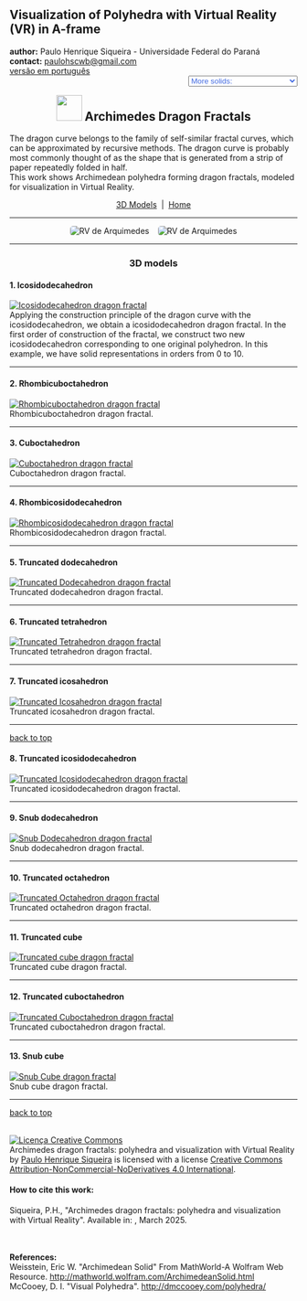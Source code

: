 <link rel="stylesheet" href="../scripts/style.css">
<meta charset="utf-8">
<link rel="icon" type="image/png" href="vr/salas/imagens/icone.png">
<h2>Visualization of Polyhedra with Virtual Reality (VR) in A-frame</h2>
 <b>author:</b> Paulo Henrique Siqueira - Universidade Federal do Paraná
 <br><b>contact:</b> <a href="#">paulohscwb@gmail.com</a>
 <br><a href="https://paulohscwb.github.io/polyhedra3/dragon-archimedes/pt-br/">versão em português</a>
 <form style="margin: 0 auto; float:right; text-align:right; width:100%; margin-bottom:15px;">
	<select id="url" onchange="urlHandler(this.value)" style="color:royalblue;">
		<option disabled selected value>More solids:</option>
		<option value="../catalangems/">Catalan gems</option>
		<option disabled value="../dragon-archimedes/">Archimedes Dragon Fractals</option>
		<!--<option value="../fractal-catalan/">Catalan fractals</option>
		<option value="../kites/">Platonic kites</option>
		<option value="../unicorn-platonic/">Plato's Unicorn Fractals</option>
		<option value="../dragon-catalan/">Catalan Dragon Fractals</option>
		<option value="../fractalnonconvex1/">Fractals of non-convex polyhedra</option>
		<option value="../truncated-archimedes/">Truncated Archimedean polyhedra</option>
		<option value="../unicorn-catalan/">Catalan Unicorn Fractals</option>
		<option value="../dragon-nonconvex/">Dragon fractals of non-convex polyhedra</option>
		<option value="../fractalnonconvex2/">Fractals of non-convex polyhedra 2</option>
		<option value="../unicorn-archimedes/">Archimedes Unicorn Fractals</option>
		<option value="../fractalnonconvex3/">Fractals of non-convex polyhedra 3</option>
		<option value="../truncated-catalan/">Truncated Catalan polyhedra</option>
		<option value="../unicorn-nonconvex1/">Unicorn fractals of non-convex polyhedra</option>
		<option value="../dragon-nonconvex2/">Dragon fractals of non-convex polyhedra 2</option>
		<option value="../unicorn-nonconvex2/">Unicorn fractals of non-convex polyhedra 2</option>
		<option value="../fractalnonconvex4/">Fractals of non-convex polyhedra 4</option>
		<option value="../dragon-nonconvex3/">Dragon fractals of non-convex polyhedra 3</option>
		<option value="../fractalnonconvex5/">Fractals of non-convex polyhedra 5</option>
		<option value="../unicorn-nonconvex3/">Unicorn fractals of non-convex polyhedra 3</option>
		<option value="../fractalnonconvex6/">Fractals of non-convex polyhedra 6</option>-->
	</select>
</form>
<script>
function urlHandler(value) {                               
    window.location.assign(`${value}`);
}
</script>

<p id="p1"></p>
  <h2 align="center"><img src="vr/salas/imagens/icone.png" style="margin-bottom:-10px" width="45"> Archimedes Dragon Fractals</h2>
The dragon curve belongs to the family of self-similar fractal curves, which can be approximated by recursive methods. The dragon curve is probably most commonly thought of as the shape that is generated from a strip of paper repeatedly folded in half.
<br>This work shows Archimedean polyhedra forming dragon fractals, modeled for visualization in Virtual Reality.
<p align="center"><a href="#m3d">3D Models</a><span>&nbsp;&nbsp;|&nbsp;&nbsp;</span><a href="../">Home</a></p>
<hr>
 <p align="center"><img src="vr/salas/videos/archimedes1.gif" style="max-width: 45%; border-radius:5px; margin-right:15px" loading="lazy" alt="RV de Arquimedes"/><img src="vr/salas/videos/archimedes2.gif" style="max-width: 45%; border-radius:5px;" loading="lazy" alt="RV de Arquimedes"/></p> 
<hr>
<h3 id="m3d" align="center">3D models</h3>
<!--<iframe width="560" height="315" style="max-width:100%" src="https://www.youtube.com/embed/videoseries?list=PLy0I_lGW8HxU7g9x5hkKKNULwWAdRiCHW" title="YouTube video player" frameborder="0" allow="accelerometer; autoplay; clipboard-write; encrypted-media; gyroscope; picture-in-picture; web-share" allowfullscreen></iframe>-->
<h4>1. Icosidodecahedron</h4>
<a href="vr/dragon1.htm" target="_blank" title="3D model" class="fotoA"><img src="ar/1A.png" class="foto" alt="Icosidodecahedron dragon fractal"></a>
 <br>Applying the construction principle of the dragon curve with the icosidodecahedron, we obtain a icosidodecahedron dragon fractal. In the first order of construction of the fractal, we construct two new icosidodecahedron corresponding to one original polyhedron. In this example, we have solid representations in orders from 0 to 10. 
 <br>
<hr>
<h4>2. Rhombicuboctahedron</h4>
<a href="vr/dragon2.htm" target="_blank" title="3D model" class="fotoA"><img src="ar/2A.png" class="foto" alt="Rhombicuboctahedron dragon fractal"></a>
 <br>Rhombicuboctahedron dragon fractal.
 <br>
<hr>
<h4>3. Cuboctahedron</h4>
<a href="vr/dragon3.htm" target="_blank" title="3D model" class="fotoA"><img src="ar/3A.png" class="foto" alt="Cuboctahedron dragon fractal"></a>
 <br>Cuboctahedron dragon fractal.
 <br>
<hr>
<h4>4. Rhombicosidodecahedron</h4>
<a href="vr/dragon4.htm" target="_blank" title="3D model" class="fotoA"><img src="ar/4A.png" class="foto" alt="Rhombicosidodecahedron dragon fractal"></a>
 <br>Rhombicosidodecahedron dragon fractal.
 <br>
<hr>
<h4>5. Truncated dodecahedron</h4>
<a href="vr/dragon5.htm" target="_blank" title="3D model" class="fotoA"><img src="ar/5A.png" class="foto" alt="Truncated Dodecahedron dragon fractal"></a>
 <br>Truncated dodecahedron dragon fractal.
 <br>
<hr>
<h4>6. Truncated tetrahedron</h4>
<a href="vr/dragon6.htm" target="_blank" title="3D model" class="fotoA"><img src="ar/6A.png" class="foto" alt="Truncated Tetrahedron dragon fractal"></a>
 <br>Truncated tetrahedron dragon fractal.
 <br>
<hr>
<h4>7. Truncated icosahedron</h4>
<a href="vr/dragon7.htm" target="_blank" title="3D model" class="fotoA"><img src="ar/7A.png" class="foto" alt="Truncated Icosahedron dragon fractal"></a>
 <br>Truncated icosahedron dragon fractal.
 <br>
<hr>
<p class="topop"><a href="#p1" class="topo">back to top</a></p>
<h4>8. Truncated icosidodecahedron</h4>
<a href="vr/dragon8.htm" target="_blank" title="3D model" class="fotoA"><img src="ar/8A.png" class="foto" alt="Truncated Icosidodecahedron dragon fractal"></a>
 <br>Truncated icosidodecahedron dragon fractal.
 <br>
<hr>
<h4>9. Snub dodecahedron</h4>
<a href="vr/dragon9.htm" target="_blank" title="3D model" class="fotoA"><img src="ar/9A.png" class="foto" alt="Snub Dodecahedron dragon fractal"></a>
 <br>Snub dodecahedron dragon fractal. 
 <br>
<hr>
<h4>10. Truncated octahedron</h4>
<a href="vr/dragon10.htm" target="_blank" title="3D model" class="fotoA"><img src="ar/10A.png" class="foto" alt="Truncated Octahedron dragon fractal"></a>
 <br>Truncated octahedron dragon fractal.
 <br>
<hr>
<h4>11. Truncated cube</h4>
<a href="vr/dragon11.htm" target="_blank" title="3D model" class="fotoA"><img src="ar/11A.png" class="foto" alt="Truncated cube dragon fractal"></a>
 <br>Truncated cube dragon fractal.
 <br>
<hr>
<h4>12. Truncated cuboctahedron</h4>
<a href="vr/dragon12.htm" target="_blank" title="3D model" class="fotoA"><img src="ar/12A.png" class="foto" alt="Truncated Cuboctahedron dragon fractal"></a>
 <br>Truncated cuboctahedron dragon fractal.
 <br>
<hr>
<h4>13. Snub cube</h4>
<a href="vr/dragon13.htm" target="_blank" title="3D model" class="fotoA"><img src="ar/13A.png" class="foto" alt="Snub Cube dragon fractal"></a>
 <br>Snub cube dragon fractal.
 <br>
<hr>
<p class="topop"><a href="#p1" class="topo">back to top</a></p>

<br><a rel="license" href="http://creativecommons.org/licenses/by-nc-nd/4.0/"><img alt="Licença Creative Commons" style="border-width:0" src="https://i.creativecommons.org/l/by-nc-nd/4.0/88x31.png" loading="lazy"/></a><br /><span xmlns:dct="http://purl.org/dc/terms/" property="dct:title">Archimedes dragon fractals: polyhedra and visualization with Virtual Reality</span> by <a xmlns:cc="http://creativecommons.org/ns#" href="https://paulohscwb.github.io/polyhedra3/dragon-archimedes/" property="cc:attributionName" rel="cc:attributionURL">Paulo Henrique Siqueira</a> is licensed with a license <a rel="license" href="http://creativecommons.org/licenses/by-nc-nd/4.0/">Creative Commons Attribution-NonCommercial-NoDerivatives 4.0 International</a>.

<h4>How to cite this work:</h4> 
<p>Siqueira, P.H., "Archimedes dragon fractals: polyhedra and visualization with Virtual Reality". Available in: <https://paulohscwb.github.io/polyhedra3/dragon-archimedes/>, March 2025.</p>
<!--<a target="_blank" href="https://doi.org/10.5281/zenodo.14502405"><img src="https://zenodo.org/badge/DOI/10.5281/zenodo.14502405.svg" alt="DOI"></a>-->
<br><br><b>References:</b>
<br>Weisstein, Eric W. "Archimedean Solid" From MathWorld-A Wolfram Web Resource. <a href="http://mathworld.wolfram.com/ArchimedeanSolid.html" target="_blank">http://mathworld.wolfram.com/ArchimedeanSolid.html</a>
<br>McCooey, D. I. "Visual Polyhedra". <a href="http://dmccooey.com/polyhedra/" target="_blank">http://dmccooey.com/polyhedra/</a>
